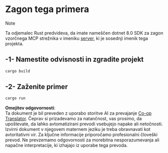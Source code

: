 <!--
CO_OP_TRANSLATOR_METADATA:
{
  "original_hash": "e3813a6ea19657d0cff0c2d1a1ffd324",
  "translation_date": "2025-08-19T18:25:08+00:00",
  "source_file": "03-GettingStarted/02-client/solution/rust/README.md",
  "language_code": "sl"
}
-->
# Zagon tega primera

> [!NOTE]
> Ta odjemalec Rust predvideva, da imate nameščen dotnet 8.0 SDK za zagon vzorčnega MCP strežnika v imeniku [server](../../../../../../03-GettingStarted/02-client/solution/server), ki je sosednji imenik tega projekta.

## -1- Namestite odvisnosti in zgradite projekt

```bash
cargo build
```

## -2- Zaženite primer

```bash
cargo run
```

**Omejitev odgovornosti**:  
Ta dokument je bil preveden z uporabo storitve AI za prevajanje [Co-op Translator](https://github.com/Azure/co-op-translator). Čeprav si prizadevamo za natančnost, vas prosimo, da upoštevate, da lahko avtomatizirani prevodi vsebujejo napake ali netočnosti. Izvirni dokument v njegovem maternem jeziku je treba obravnavati kot avtoritativni vir. Za ključne informacije priporočamo profesionalni človeški prevod. Ne prevzemamo odgovornosti za morebitna nesporazumevanja ali napačne interpretacije, ki izhajajo iz uporabe tega prevoda.